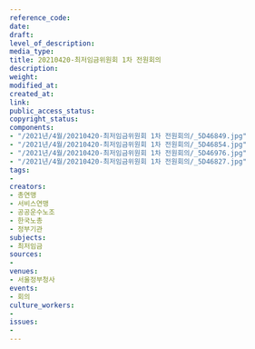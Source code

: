 ```yaml
---
reference_code: 
date: 
draft: 
level_of_description: 
media_type: 
title: 20210420-최저임금위원회 1차 전원회의
description: 
weight: 
modified_at: 
created_at: 
link: 
public_access_status: 
copyright_status: 
components:
- "/2021년/4월/20210420-최저임금위원회 1차 전원회의/_5D46849.jpg"
- "/2021년/4월/20210420-최저임금위원회 1차 전원회의/_5D46854.jpg"
- "/2021년/4월/20210420-최저임금위원회 1차 전원회의/_5D46976.jpg"
- "/2021년/4월/20210420-최저임금위원회 1차 전원회의/_5D46827.jpg"
tags:
- 
creators:
- 총연맹
- 서비스연맹
- 공공운수노조
- 한국노총
- 정부기관
subjects:
- 최저임금
sources:
- 
venues:
- 서울정부청사
events:
- 회의
culture_workers:
- 
issues:
- 
---
```

